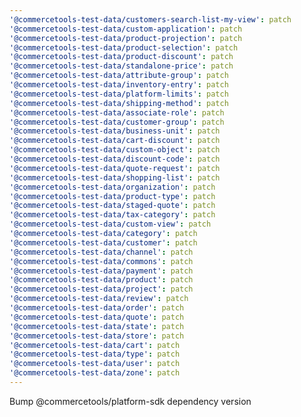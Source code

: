 ```yaml
---
'@commercetools-test-data/customers-search-list-my-view': patch
'@commercetools-test-data/custom-application': patch
'@commercetools-test-data/product-projection': patch
'@commercetools-test-data/product-selection': patch
'@commercetools-test-data/product-discount': patch
'@commercetools-test-data/standalone-price': patch
'@commercetools-test-data/attribute-group': patch
'@commercetools-test-data/inventory-entry': patch
'@commercetools-test-data/platform-limits': patch
'@commercetools-test-data/shipping-method': patch
'@commercetools-test-data/associate-role': patch
'@commercetools-test-data/customer-group': patch
'@commercetools-test-data/business-unit': patch
'@commercetools-test-data/cart-discount': patch
'@commercetools-test-data/custom-object': patch
'@commercetools-test-data/discount-code': patch
'@commercetools-test-data/quote-request': patch
'@commercetools-test-data/shopping-list': patch
'@commercetools-test-data/organization': patch
'@commercetools-test-data/product-type': patch
'@commercetools-test-data/staged-quote': patch
'@commercetools-test-data/tax-category': patch
'@commercetools-test-data/custom-view': patch
'@commercetools-test-data/category': patch
'@commercetools-test-data/customer': patch
'@commercetools-test-data/channel': patch
'@commercetools-test-data/commons': patch
'@commercetools-test-data/payment': patch
'@commercetools-test-data/product': patch
'@commercetools-test-data/project': patch
'@commercetools-test-data/review': patch
'@commercetools-test-data/order': patch
'@commercetools-test-data/quote': patch
'@commercetools-test-data/state': patch
'@commercetools-test-data/store': patch
'@commercetools-test-data/cart': patch
'@commercetools-test-data/type': patch
'@commercetools-test-data/user': patch
'@commercetools-test-data/zone': patch
---
```


Bump @commercetools/platform-sdk dependency version

